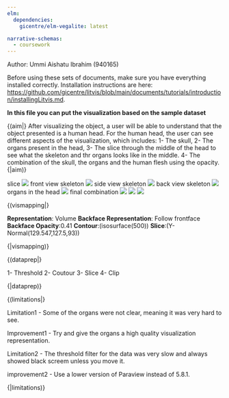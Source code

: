 ```yaml
---
elm:
  dependencies:
    gicentre/elm-vegalite: latest

narrative-schemas:
  - coursework
---
```


Author: Ummi Aishatu Ibrahim (940165)

Before using these sets of documents, make sure you have everything installed
correctly. Installation instructions are here:
<https://github.com/gicentre/litvis/blob/main/documents/tutorials/introduction/installingLitvis.md>.

**In this file you can put the visualization based on the sample dataset**

{(aim|}
  After visualizing the object, a user will be able to understand that the object presented is a human head.
  For the human head, the user can see different aspects of the visualization, which includes: 
  1- The skull,
  2- The organs present in the head,
  3- The slice through the middle of the head to see what the skeleton and thr organs looks like in the middle.
  4- The combination of the skull, the organs and the human flesh using the opacity. 
{|aim)}

slice
![](paraview-images/skull-slice.png)
front view skeleton
![](paraview-images/skull.png)
side view skeleton
![](paraview-images/skull-side.png)
back view skeleton
![](paraview-images/skull-back.png)
organs in the head 
![](paraview-images/organs.png)
final combination 
![](paraview-images/final-front.png)
![](paraview-images/final-side.png)
![](paraview-images/final-back.png)


{(vismapping|}

**Representation**: Volume 
**Backface Representation**: Follow frontface
**Backface Opacity**:0.41 
**Contour**:(isosurface(500))
**Slice**:(Y-Normal(129.547,127.5,93))

{|vismapping)}

{(dataprep|}

1- Threshold 
2- Coutour 
3- Slice 
4- Clip

{|dataprep)}

{(limitations|}

Limitation1 - Some of the organs were not clear, meaning it was very hard to see. 

Improvement1 - Try and give the organs a high quality visualization representation.

Limitation2 - The threshold filter for the data was very slow and always showed black screem unless you move it. 

improvement2 - Use a lower version of Paraview instead of 5.8.1. 

{|limitations)}

